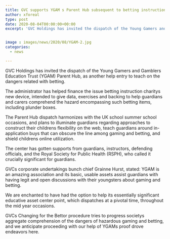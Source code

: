 ```yaml
---
title: GVC supports YGAM s Parent Hub subsequent to betting instruction apparatus launches
author: xforeal 
type: post
date: 2020-08-04T00:00:00+00:00
excerpt: 'GVC Holdings has invited the dispatch of the Young Gamers and Gamblers Education Trust (YGAM) Parent Hub, as another help gateway to teach on the dangers related with gambling '


image : images/news/2020/08/YGAM-2.jpg
categories:
  - news

---
```

GVC Holdings has invited the dispatch of the Young Gamers and Gamblers Education Trust (YGAM) Parent Hub, as another help entry to teach on the dangers related with betting. 

The administrator has helped finance the issue betting instruction charitys new device, intended to give data, exercises and backing to help guardians and carers comprehend the hazard encompassing such betting items, including plunder boxes. 

The Parent Hub dispatch harmonizes with the UK school summer school occasions, and plans to illuminate guardians regarding approaches to construct their childrens flexibility on the web, teach guardians around in-application buys that can obscure the line among gaming and betting, and shield childrens online utilization. 

The center has gotten supports from guardians, instructors, defending officials, and the Royal Society for Public Health (RSPH), who called it crucially significant for guardians. 

GVCs corporate undertakings bunch chief Grainne Hurst, stated: YGAM is an amazing association and its basic, usable assets assist guardians with having legit and open discussions with their youngsters about gaming and betting. 

We are enchanted to have had the option to help its essentially significant educative asset center point, which dispatches at a pivotal time, throughout the mid year occasions. 

GVCs Changing for the Bettor procedure tries to progress societys aggregate comprehension of the dangers of hazardous gaming and betting, and we anticipate proceeding with our help of YGAMs proof drove endeavors here.
